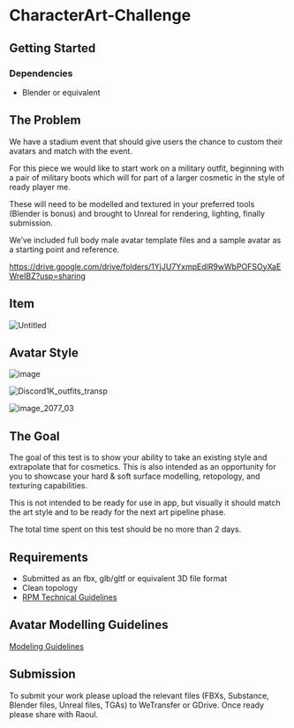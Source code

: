 # CharacterArt-Challenge

## Getting Started

### Dependencies

- Blender or equivalent

## The Problem

We have a stadium event that should give users the chance to custom their avatars and match with the event. 

For this piece we would like to start work on a military outfit, beginning with a pair of military boots which will for part of a larger cosmetic in the style of ready player me.

These will need to be modelled and textured in your preferred tools (Blender is bonus) and brought to Unreal for rendering, lighting, finally submission.

We’ve included full body male avatar template files and a sample avatar as a starting point and reference.

https://drive.google.com/drive/folders/1YjJU7YxmpEdlR9wWbPOFSOyXaEWreIBZ?usp=sharing

## Item

![Untitled](https://user-images.githubusercontent.com/33485538/170459802-758a4fb8-813d-45a3-a32d-e0fa25286902.png)

## Avatar Style
![image](https://user-images.githubusercontent.com/33485538/170460055-4b619fd7-2c7b-487a-9919-1d86861cc788.png)

![Discord1K_outfits_transp](https://user-images.githubusercontent.com/33485538/170460593-fd81e5a8-1e9a-4a2e-9e35-6192fd2204f2.png)

![image_2077_03](https://user-images.githubusercontent.com/33485538/170460163-bd984e4a-617b-4d96-94b4-9ebc2d503777.png)

## The Goal

The goal of this test is to show your ability to take an existing style and extrapolate that for cosmetics. This is also intended as an opportunity for you to showcase your hard & soft surface modelling, retopology, and texturing capabilities.


This is not intended to be ready for use in app, but visually it should match the art style and to be ready for the next art pipeline phase.

The total time spent on this test should be no more than 2 days.

## Requirements

- Submitted as an fbx, glb/gltf or equivalent 3D file format
- Clean topology
- [RPM Technical Guidelines](https://wolf3d.notion.site/Technical-Requirements-7101a8f6444946958dd536841b97245d)

## Avatar Modelling Guidelines

[Modeling Guidelines](https://www.notion.so/Modeling-Guidelines-c55581a711334a0182acb3077d308ab6)

## Submission

To submit your work please upload the relevant files (FBXs, Substance, Blender files, Unreal files, TGAs) to WeTransfer or GDrive. Once ready please share with Raoul.
 
